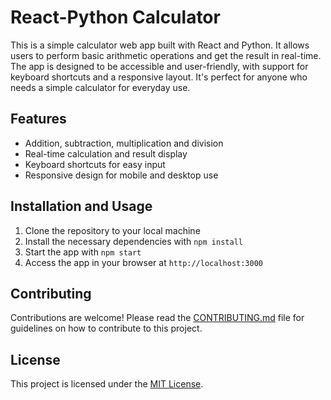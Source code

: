 # React-Python Calculator

This is a simple calculator web app built with React and Python. It allows users to perform basic arithmetic operations and get the result in real-time. The app is designed to be accessible and user-friendly, with support for keyboard shortcuts and a responsive layout. It's perfect for anyone who needs a simple calculator for everyday use.

## Features

- Addition, subtraction, multiplication and division
- Real-time calculation and result display
- Keyboard shortcuts for easy input
- Responsive design for mobile and desktop use

## Installation and Usage

1. Clone the repository to your local machine
2. Install the necessary dependencies with `npm install`
3. Start the app with `npm start`
4. Access the app in your browser at `http://localhost:3000`

## Contributing

Contributions are welcome! Please read the [CONTRIBUTING.md](CONTRIBUTING.md) file for guidelines on how to contribute to this project.

## License

This project is licensed under the [MIT License](LICENSE).
